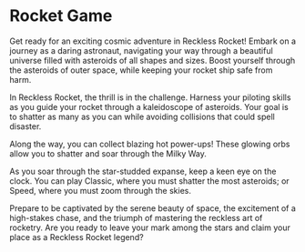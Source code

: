 # Rocket Game
Get ready for an exciting cosmic adventure in Reckless Rocket! Embark on a journey as a daring astronaut, navigating your way through a beautiful universe filled with asteroids of all shapes and sizes. Boost yourself through the asteroids of outer space, while keeping your rocket ship safe from harm.

In Reckless Rocket, the thrill is in the challenge. Harness your piloting skills as you guide your rocket through a kaleidoscope of asteroids. Your goal is to shatter as many as you can while avoiding collisions that could spell disaster. 

Along the way, you can collect blazing hot power-ups! These glowing orbs allow you to shatter and soar through the Milky Way.

As you soar through the star-studded expanse, keep a keen eye on the clock. You can play Classic, where you must shatter the most asteroids; or Speed, where you must zoom through the skies.

Prepare to be captivated by the serene beauty of space, the excitement of a high-stakes chase, and the triumph of mastering the reckless art of rocketry. Are you ready to leave your mark among the stars and claim your place as a Reckless Rocket legend?

